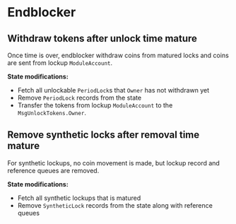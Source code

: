 <!--
order: 9
-->

# Endblocker

## Withdraw tokens after unlock time mature

Once time is over, endblocker withdraw coins from matured locks and coins are sent from lockup `ModuleAccount`.

**State modifications:**

- Fetch all unlockable `PeriodLock`s that `Owner` has not withdrawn yet
- Remove `PeriodLock` records from the state
- Transfer the tokens from lockup `ModuleAccount` to the `MsgUnlockTokens.Owner`.

## Remove synthetic locks after removal time mature

For synthetic lockups, no coin movement is made, but lockup record and reference queues are removed.

**State modifications:**

- Fetch all synthetic lockups that is matured
- Remove `SyntheticLock` records from the state along with reference queues
